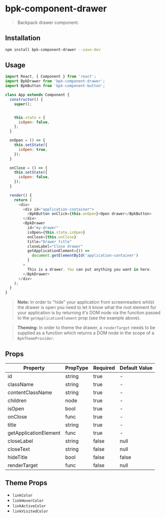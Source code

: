 # bpk-component-drawer

> Backpack drawer component.

## Installation

```sh
npm install bpk-component-drawer --save-dev
```

## Usage

```js
import React, { Component } from 'react';
import BpkDrawer from 'bpk-component-drawer';
import BpkButton from 'bpk-component-button';

class App extends Component {
  constructor() {
    super();


    this.state = {
      isOpen: false,
    };
  }

  onOpen = () => {
    this.setState({
      isOpen: true,
    });
  }

  onClose = () => {
    this.setState({
      isOpen: false,
    });
  }

  render() {
    return (
      <div>
        <div id="application-container">
          <BpkButton onClick={this.onOpen}>Open drawer</BpkButton>
        </div>
        <BpkDrawer
          id="my-drawer"
          isOpen={this.state.isOpen}
          onClose={this.onClose}
          title="Drawer title"
          closeLabel="Close drawer"
          getApplicationElement={() =>
            document.getElementById('application-container')
          }
        >
          This is a drawer. You can put anything you want in here.
        </BpkDrawer>
      </div>
    );
  }
}
```

> **Note:** In order to "hide" your application from screenreaders whilst the drawer is open you need to let it know what
  the root element for your application is by returning it's DOM node via the function passed to the
  `getApplicationElement` prop (see the example above).

> **Theming:** In order to theme the drawer, a `renderTarget` needs to be supplied as a function which returns a DOM node
  in the scope of a `BpkThemeProvider`.

## Props

| Property              | PropType             | Required | Default Value |
| --------------------- | -------------------- | -------- | ------------- |
| id                    | string               | true     | -             |
| className             | string               | true     | -             |
| contentClassName      | string               | true     | -             |
| children              | node                 | true     | -             |
| isOpen                | bool                 | true     | -             |
| onClose               | func                 | true     | -             |
| title                 | string               | true     | -             |
| getApplicationElement | func                 | true     | -             |
| closeLabel            | string               | false    | null          |
| closeText             | string               | false    | null          |
| hideTitle             | bool                 | false    | false         |
| renderTarget          | func                 | false    | null          |

## Theme Props

* `linkColor`
* `linkHoverColor`
* `linkActiveColor`
* `linkVisitedColor`
